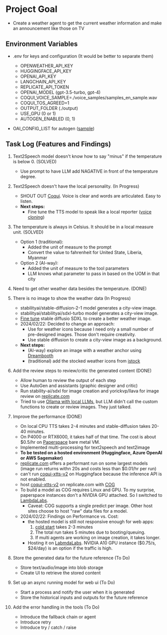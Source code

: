 # Project Goal

* Create a weather agent to get the current weather information and make an announcement like those on TV

## Environment Variables 

* .env for keys and configuration (It would be better to separate them)
    - OPENWEATHER_API_KEY
    - HUGGINGFACE_API_KEY
    - OPENAI_API_KEY
    - LANGCHAIN_API_KEY
    - REPLICATE_API_TOKEN
    - OPENAI_MODEL (gpt-3.5-turbo, gpt-4)
    - COQUI_VOICE_SAMPLE=./voice_samples/samples_en_sample.wav
    - COQUI_TOS_AGREED=1
    - OUTPUT_FOLDER (./output)
    - USE_GPU (0 or 1)
    - AUTOGEN_ENABLED (0, 1)

* OAI_CONFIG_LIST for autogen ([sample](https://github.com/microsoft/autogen/blob/main/OAI_CONFIG_LIST_sample))

## Task Log (Features and Findings)

1. Text2Speech model doesn't know how to say "minus" if the temperature is below 0. (SOLVED)
    * Use prompt to have LLM add NAGATIVE in front of the temperature degree. 

2. Text2Speech doesn't have the local personality. (In Progress)
    * SHOUT OUT [Coqui](https://github.com/coqui-ai/TTS). Voice is clear and words are articulated. Easy to listen. 
    * <strong> Next steps: </strong> 
        - Fine tune the TTS model to speak like a local reporter ([voice cloning](https://replicate.com/lucataco/xtts-v2))

3. The temperature is always in Celsius. It should be in a local measure unit. (SOLVED)
    * Option 1 (traditional):  
        - Added the unit of measure to the prompt
        - Convert the value to fahrenheit for United State, Liberia, Myanmar
    * Option 2 (AI-way):  
        - Added the unit of measure to the tool parameters
        - LLM knows what parameter to pass in based on the UOM in that city 

4. Need to get other weather data besides the temperature. (DONE)

5. There is no image to show the weather data (In Progress)
    * stabilityai/stable-diffusion-2-1 model generates a city-view image. 
    * stabilityai/stabilityai/sdxl-turbo model generates a city-view image. 
    * [Fine tune](https://replicate.com/blog/fine-tune-sdxl) stable diffusio SDXL to create a better weather image. 
    * 2024/02/22: Decided to change an approach: 
        - Use for weather icons because I need only a small number of pre-designed images. Those don't require creativity.
        - Use stable diffusion to create a city-view image as a background. 
    * <strong> Next steps: </strong> 
        - (AI-way) explore an image with a weather anchor using [Dreambooth](https://github.com/replicate/dreambooth-action)
        - (traditional) add the stocked weather icons from [istock](https://www.istockphoto.com/photos/weather-forecast-app) 

6. Add the review steps to review/critic the generated content (DONE)
    * Allow human to review the output of each step 
    * Use AutoGen and assistants (graphic designer and critic)
    * Run stability-ai/sdxl for image creation and yorickvp/llava for image review on [replicate.com](https://replicate.com)
    * Tried to use [Ollama with local LLMs](https://github.com/jaredlang/watanabe-company), but LLM didn't call the custom functions to create or review images. They just talked. 

7. Improve the performance (DONE)
    * On local CPU TTS takes 2-4 minutes and stable-diffusion takes 20-40 minutes. 
    * On P4000 or RTX6000, it takes half of that time. The cost is about $0.5/hr on [Paperspace](https://paperspace.com) bare metal VM. 
    * Implemented multi-processing for text2speech and text2image
    * <strong> To be tested on a hosted environment (Huggingface, Azure OpenAI or AWS Sagemaker) </strong> 
    * [replicate.com](https://replicate.com) offers a performant run on some largest models (image run returns withn 20s and costs less than $0.01/hr per run)
    * can't run [coqui-xtts-v2](https://huggingface.co/coqui/XTTS-v2) on Huggingface because the inference API is not enabled. 
    * host [coqui-xtts-v2](https://replicate.com/jaredlang/coqui-xtts-v2) on replicate.com with [COG](https://replicate.com/docs/guides/push-a-model) 
    * To build a model as COG requires Linux and GPU. To my surprise, paperspace instances don't a NVIDIA GPU attached. So I switched to [LambdaLabs](https://lambdalabs.com/). 
        - Caveat: COG supports a single predict per image. Other host sites choose to host "raw" data files for a model. 
    * 2024/02/22: Findings on Performance vs. Cost: 
        - the hosted model is still not responsive enough for web apps: 
            1) [cold start](https://replicate.com/docs/how-does-replicate-work#cold-boots) takes 2-3 minutes 
            2) The total run takes 5 minutes due to booting/queuing. 
            3) If multi agents are working on image creation, it takes longer. 
        - Hosting it on [LabmdaLabs](https://lambdalabs.com/). NVIDIA A10 GPU instance ($0.75/s, $24/day) is an option if the traffic is high. 

8. Store the generated data for the future reference (To Do)
    * Store text/audio/image into blob storage 
    * Create UI to retrieve the stored content 

9. Set up an async running model for web ui (To Do)
    * Start a process and notify the user when it is generated 
    * Store the historical inputs and outputs for the future reference

10. Add the error handling in the tools (To Do)
    * Introduce the fallback chain or agent
    * Introduce retry 
    * Introduce try / catch / raise

